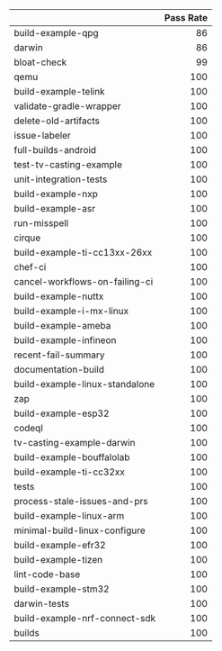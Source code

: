 |                                |   Pass Rate |
|:-------------------------------|------------:|
| build-example-qpg              |          86 |
| darwin                         |          86 |
| bloat-check                    |          99 |
| qemu                           |         100 |
| build-example-telink           |         100 |
| validate-gradle-wrapper        |         100 |
| delete-old-artifacts           |         100 |
| issue-labeler                  |         100 |
| full-builds-android            |         100 |
| test-tv-casting-example        |         100 |
| unit-integration-tests         |         100 |
| build-example-nxp              |         100 |
| build-example-asr              |         100 |
| run-misspell                   |         100 |
| cirque                         |         100 |
| build-example-ti-cc13xx-26xx   |         100 |
| chef-ci                        |         100 |
| cancel-workflows-on-failing-ci |         100 |
| build-example-nuttx            |         100 |
| build-example-i-mx-linux       |         100 |
| build-example-ameba            |         100 |
| build-example-infineon         |         100 |
| recent-fail-summary            |         100 |
| documentation-build            |         100 |
| build-example-linux-standalone |         100 |
| zap                            |         100 |
| build-example-esp32            |         100 |
| codeql                         |         100 |
| tv-casting-example-darwin      |         100 |
| build-example-bouffalolab      |         100 |
| build-example-ti-cc32xx        |         100 |
| tests                          |         100 |
| process-stale-issues-and-prs   |         100 |
| build-example-linux-arm        |         100 |
| minimal-build-linux-configure  |         100 |
| build-example-efr32            |         100 |
| build-example-tizen            |         100 |
| lint-code-base                 |         100 |
| build-example-stm32            |         100 |
| darwin-tests                   |         100 |
| build-example-nrf-connect-sdk  |         100 |
| builds                         |         100 |
